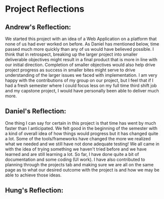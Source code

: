 <h1> Project Reflections </h1>

<h2> Andrew's Reflection: </h2>

  We started this project with an idea of a Web Application on a platform that none of us had ever worked on before. As Daniel has mentioned below, time passed much more quickly than any of us would have believed possible. I think that in retrospect, breaking up the larger project into smaller deliverable objectives might result in a final product that is more in line with our initial direction. Completion of smaller objectives would also help drive project progress as success in smaller bites might serve to drive understanding of the larger issues we faced with implementation. I am very happy with the contributions of my group on our project, but I feel that if I had a fresh semester where I could focus less on my full time third shift job and my capstone project, I would have personally been able to deliver much more.

<h2> Daniel's Reflection: </h2>

  One thing I can say for certain in this project is that time has went by much faster than I anticipated.  We felt good in the beginning of the semester with a kind of overall idea of how things would progress but it has changed quite a lot.  Some of the tools/frameworks have changed the more we realized what we needed and we still have not done adequate testing! We all came in with the idea of trying something we haven't tried before and we have learned and are still learning a lot.  So far, I have done quite a bit of documentation and some coding (UI work).  I have also contributed to planning through the projects tab and making sure we are all on the same page as to what our desired outcome with the project is and how we may be able to achieve those ideas.

<h2> Hung's Reflection: </h2>

